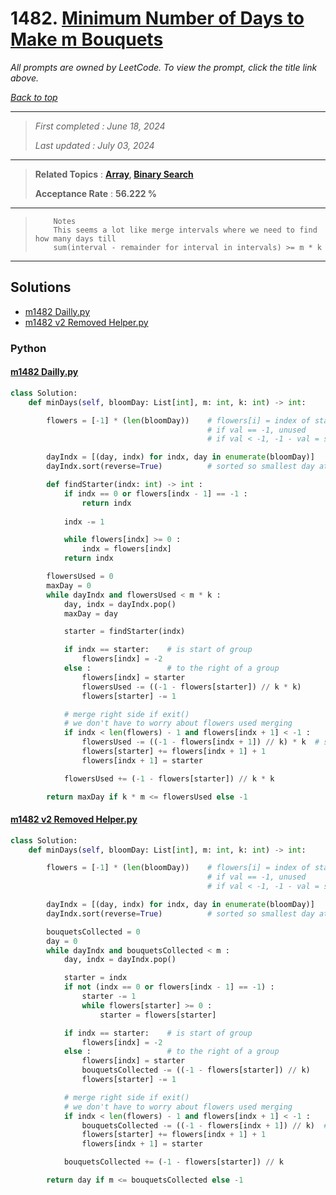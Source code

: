 # 1482. [Minimum Number of Days to Make m Bouquets](<https://leetcode.com/problems/minimum-number-of-days-to-make-m-bouquets>)

*All prompts are owned by LeetCode. To view the prompt, click the title link above.*

*[Back to top](<../README.md>)*

------

> *First completed : June 18, 2024*
>
> *Last updated : July 03, 2024*

------

> **Related Topics** : **[Array](<by_topic/Array.md>), [Binary Search](<by_topic/Binary Search.md>)**
>
> **Acceptance Rate** : **56.222 %**

------

> ``` 
>     Notes
>     This seems a lot like merge intervals where we need to find how many days till
>     sum(interval - remainder for interval in intervals) >= m * k
> ```
> 

------

## Solutions

- [m1482 Dailly.py](<../my-submissions/m1482 Dailly.py>)
- [m1482 v2 Removed Helper.py](<../my-submissions/m1482 v2 Removed Helper.py>)
### Python
#### [m1482 Dailly.py](<../my-submissions/m1482 Dailly.py>)
```Python
class Solution:
    def minDays(self, bloomDay: List[int], m: int, k: int) -> int:

        flowers = [-1] * (len(bloomDay))    # flowers[i] = index of start of group
                                            # if val == -1, unused
                                            # if val < -1, -1 - val = size of grouping

        dayIndx = [(day, indx) for indx, day in enumerate(bloomDay)]
        dayIndx.sort(reverse=True)          # sorted so smallest day at top to pop

        def findStarter(indx: int) -> int :
            if indx == 0 or flowers[indx - 1] == -1 :
                return indx
            
            indx -= 1

            while flowers[indx] >= 0 :
                indx = flowers[indx]
            return indx

        flowersUsed = 0
        maxDay = 0
        while dayIndx and flowersUsed < m * k :
            day, indx = dayIndx.pop()
            maxDay = day

            starter = findStarter(indx)

            if indx == starter:    # is start of group
                flowers[indx] = -2
            else :                 # to the right of a group
                flowers[indx] = starter
                flowersUsed -= ((-1 - flowers[starter]) // k * k)
                flowers[starter] -= 1

            # merge right side if exit()
            # we don't have to worry about flowers used merging
            if indx < len(flowers) - 1 and flowers[indx + 1] < -1 :
                flowersUsed -= ((-1 - flowers[indx + 1]) // k) * k  # subtract right group
                flowers[starter] += flowers[indx + 1] + 1
                flowers[indx + 1] = starter

            flowersUsed += (-1 - flowers[starter]) // k * k

        return maxDay if k * m <= flowersUsed else -1

```

#### [m1482 v2 Removed Helper.py](<../my-submissions/m1482 v2 Removed Helper.py>)
```Python
class Solution:
    def minDays(self, bloomDay: List[int], m: int, k: int) -> int:

        flowers = [-1] * (len(bloomDay))    # flowers[i] = index of start of group
                                            # if val == -1, unused
                                            # if val < -1, -1 - val = size of grouping

        dayIndx = [(day, indx) for indx, day in enumerate(bloomDay)]
        dayIndx.sort(reverse=True)          # sorted so smallest day at top to pop

        bouquetsCollected = 0
        day = 0
        while dayIndx and bouquetsCollected < m :
            day, indx = dayIndx.pop()

            starter = indx
            if not (indx == 0 or flowers[indx - 1] == -1) :
                starter -= 1
                while flowers[starter] >= 0 :
                    starter = flowers[starter]

            if indx == starter:    # is start of group
                flowers[indx] = -2
            else :                 # to the right of a group
                flowers[indx] = starter
                bouquetsCollected -= ((-1 - flowers[starter]) // k)
                flowers[starter] -= 1

            # merge right side if exit()
            # we don't have to worry about flowers used merging
            if indx < len(flowers) - 1 and flowers[indx + 1] < -1 :
                bouquetsCollected -= ((-1 - flowers[indx + 1]) // k)  # subtract right group
                flowers[starter] += flowers[indx + 1] + 1
                flowers[indx + 1] = starter

            bouquetsCollected += (-1 - flowers[starter]) // k

        return day if m <= bouquetsCollected else -1

```

